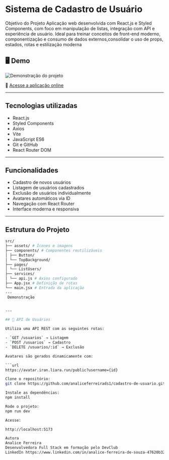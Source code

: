 
# Sistema de  Cadastro de Usuário 

Objetivo do Projeto
Aplicação web desenvolvida com React.js e Styled Components, com foco em manipulação de listas, integração com API e experiência de usuário. 
Ideal para treinar conceitos de front-end moderno, componentização e consumo de dados externos,consolidar o uso de props, estados, rotas e estilização moderna


## 🖥️ Demo

![Demonstração do projeto](assets/cadastro-de-usuarios.gif)

🔗
[Acesse a aplicação online](https://cadastro-de-usuario-v25r.vercel.app)

---

##  Tecnologias utilizadas

- React.js  
- Styled Components 
- Axios
- Vite 
- JavaScript ES6  
- Git e GitHub
- React Router DOM  

---


## Funcionalidades

-  Cadastro de novos usuários  
-  Listagem de usuários cadastrados  
-  Exclusão de usuários individualmente  
-  Avatares automáticos via ID  
-  Navegação com React Router  
-  Interface moderna e responsiva 

---

## Estrutura do Projeto

```bash
src/
├── assets/ # Ícones e imagens
├── components/ # Componentes reutilizáveis
│ ├── Button/
│ └── TopBackground/
├── pages/
│ └── ListUsers/
├── services/
│ └── api.js # Axios configurado
├── App.jsx # Definição de rotas
└── main.jsx # Entrada da aplicação
---
 Demonstração


---

## 🔗 API de Usuários

Utiliza uma API REST com as seguintes rotas:

- `GET /usuarios` → Listagem  
- `POST /usuarios` → Cadastro  
- `DELETE /usuarios/:id` → Exclusão  

Avatares são gerados dinamicamente com:

```url
https://avatar.iran.liara.run/public?username={id}

Clone o repositório:
git clone https://github.com/analiceferreirads1/cadastro-de-usuario.git

Instale as dependências:
npm install

Rode o projeto:
npm run dev

Acesse:

http://localhost:5173

Autora
Analice Ferreira
Desenvolvedora Full Stack em formação pelo DevClub
LinkedIn https://www.linkedin.com/in/analice-ferreira-de-souza-47620b32b/| GitHub https://github.com/analiceferreirads1